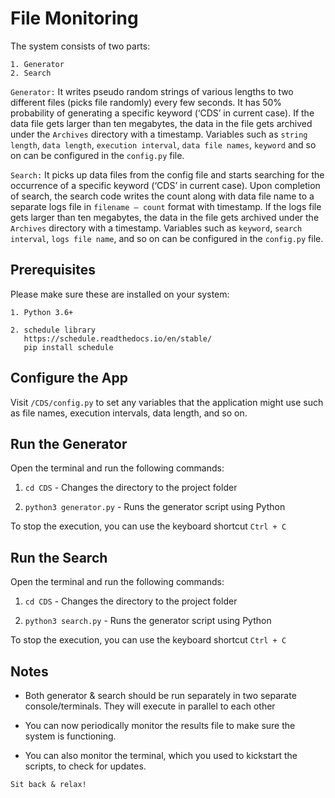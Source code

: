 # File Monitoring

The system consists of two parts:

    1. Generator
    2. Search

`Generator:` It writes pseudo random strings of various lengths to two different files (picks file randomly) every 
few seconds. It has 50% probability of generating a specific keyword (‘CDS’ in current case). If the data file gets 
larger than ten megabytes, the data in the file gets archived under the `Archives` directory with a timestamp. 
Variables such as `string length`, `data length`, `execution interval`, `data file names`, `keyword` and so on 
can be configured in the `config.py` file.

`Search:` It picks up data files from the config file and starts searching for the occurrence of a specific keyword
(‘CDS’ in current case). Upon completion of search, the search code writes the count along with data file name to a 
separate logs file in `filename – count` format with timestamp. If the logs file gets larger than ten megabytes, the
data in the file gets archived under the `Archives` directory with a timestamp. Variables such as `keyword`, 
`search interval`, `logs file name`, and so on can be configured in the `config.py` file.
 

## Prerequisites 

Please make sure these are installed on your system:

    1. Python 3.6+

    2. schedule library
       https://schedule.readthedocs.io/en/stable/
       pip install schedule


## Configure the App

Visit `/CDS/config.py` to set any variables that the application might use such as file names, execution intervals, data length, and so on.


## Run the Generator

Open the terminal and run the following commands:

1. `cd CDS` - Changes the directory to the project folder

2. `python3 generator.py` - Runs the generator script using Python

To stop the execution, you can use the keyboard shortcut `Ctrl + C`


## Run the Search

Open the terminal and run the following commands:

1. `cd CDS` - Changes the directory to the project folder

2. `python3 search.py` - Runs the generator script using Python

To stop the execution, you can use the keyboard shortcut `Ctrl + C`

## Notes

* Both generator & search should be run separately in two separate console/terminals. They will execute in parallel 
to each other
   
* You can now periodically monitor the results file to make sure the system is functioning.

* You can also monitor the terminal, which you used to kickstart the scripts, to check for updates.

`Sit back & relax!`